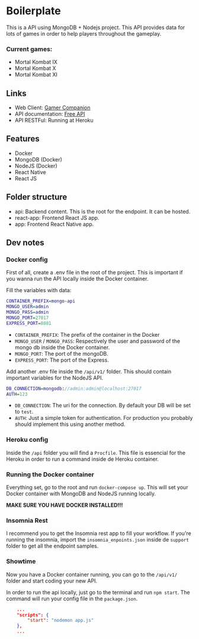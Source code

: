 # Boilerplate

This is a API using MongoDB + Nodejs project. This API provides data for lots of games in order to help players throughout the gameplay.

### Current games: 
- Mortal Kombat IX
- Mortal Kombat X
- Mortal Kombat XI

## Links
- Web Client: [Gamer Companion](http://gamer-companion.bhxsites.com.br)
- API documentation: [Free API](https://gamer-companion-api.netlify.app)
- API RESTFul: Running at Heroku

## Features

-   Docker
-   MongoDB (Docker)
-   NodeJS (Docker)
-   React Native
-   React JS

## Folder structure

-   api: Backend content. This is the root for the endpoint. It can be hosted.
-   react-app: Frontend React JS app.
-   app: Frontend React Native app.

## Dev notes

### Docker config

First of all, create a .env file in the root of the project. This is important if you wanna run the API locally inside the Docker container.

Fill the variables with data:

```dot
CONTAINER_PREFIX=mongo-api
MONGO_USER=admin
MONGO_PASS=admin
MONGO_PORT=27017
EXPRESS_PORT=8081
```

-   `CONTAINER_PREFIX`: The prefix of the container in the Docker
-   `MONGO_USER` / `MONGO_PASS`: Respectively the user and password of the mongo db inside the Docker container.
-   `MONGO_PORT`: The port of the mongoDB.
-   `EXPRESS_PORT`: The port of the Express.

Add another .env file inside the `/api/v1/` folder. This should contain important variables for the NodeJS API.

```dot
DB_CONNECTION=mongodb://admin:admin@localhost:27017
AUTH=123
```

-   `DB_CONNECTION`: The uri for the connection. By default your DB will be set to `test`.
-   `AUTH`: Just a simple token for authentication. For production you probably should implement this using another method.

### Heroku config

Inside the `/api` folder you will find a `Procfile`. This file is essencial for the Heroku in order to run a command inside de Heroku container.

### Running the Docker container

Everything set, go to the root and run `docker-compose up`. This will set your Docker container with MongoDB and NodeJS running locally.

**MAKE SURE YOU HAVE DOCKER INSTALLED!!!**

### Insomnia Rest

I recommend you to get the Insomnia rest app to fill your workflow. If you're running the insomnia, import the `insomnia_enpoints.json` inside de `support` folder to get all the endpoint samples.

### Showtime

Now you have a Docker container running, you can go to the `/api/v1/` folder and start coding your new API.

In order to run the api locally, just go to the terminal and run `npm start`.
The command will run your config file in the `package.json`.

```json
	...
	"scripts": {
		"start": "nodemon app.js"
	},
	...
```
